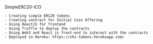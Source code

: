 SimpleERC20-ICO

    - Creating simple ERC20 tokens
    - Creating contract for Initial Coin Offering
    - Using ReactJS for frontend
    - Using Truffle to deploy the contracts
    - Using Web3 and React js front-end to interact with the contracts
    - Deployed in Heroku: https://shi-tokens.herokuapp.com/
